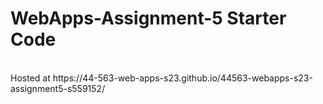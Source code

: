 # WebApps-Assignment-5 Starter Code
<br>
Hosted at https://44-563-web-apps-s23.github.io/44563-webapps-s23-assignment5-s559152/
</br>

